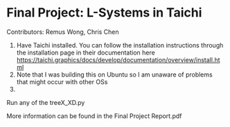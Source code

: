 # Final Project: L-Systems in Taichi

Contributors: Remus Wong, Chris Chen

1) Have Taichi installed. You can follow the installation instructions through the installation page in their documentation here
https://taichi.graphics/docs/develop/documentation/overview/install.html
2) Note that I was building this on Ubuntu so I am unaware of problems that might occur with other OSs
3) 
Run any of the treeX_XD.py

More information can be found in the Final Project Report.pdf
